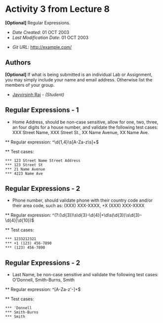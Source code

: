 <!--- The following README.md sample file was adapted from https://gist.github.com/PurpleBooth/109311bb0361f32d87a2#file-readme-template-md by Gabriella Mosquera for academic use ---> 
<!--- You may delete any comments in this sample README.md file. If needing to use as a .txt file then simply delete all comments, edit as needed, and save as a README.txt file --->

# Activity 3 from Lecture 8

**[Optional]** Regular Expressions.

* *Date Created*: 01 OCT 2003
* *Last Modification Date*: 01 OCT 2003
<!-- * *Lab URL*: <http://example.com/> -->
* *Git URL*: <http://example.com/>

## Authors

**[Optional]** If what is being submitted is an individual Lab or Assignment, you may simply include your name and email address. Otherwise list the members of your group.

* [Jayvirsinh Raj](jayvir@dal.ca) - *(Student)*

## Regular Expressions - 1
* Home Address, should be non-case sensitive, allow for one, two, three, an four digits for a house number, and validate the following test cases: XXX Street Name, XXX Street St., XX Name Avenue, XX Name Ave.

** Regular expression:  ^\d{1,4}\s[A-Za-z\s]+$

** Test cases:

    *** 123 Street Name Street Address
    *** 123 Street St
    *** 21 Name Avenue
    *** 4223 Name Ave

## Regular Expressions - 2
* Phone number, should validate phone with their country code and/or their area code, such as: (XXX) XXX-XXXX, +X (XXX) XXX-XXXX

** Regular expression:  ^(?:\(\d{3}\)\s\d{3}-\d{4}|\+\d\s\(\d{3}\)\s\d{3}-\d{4}|\d{10})$

** Test cases:

    *** 1233212321
    *** +1 (123) 456-7890
    *** (123) 456-7890

## Regular Expressions - 2
* Last Name, be non-case sensitive and validate the following test cases: O'Donnell, Smith-Burns, Smith

** Regular expression:  ^[A-Za-z'-]+$

** Test cases: 

    *** 'Donnell
    *** Smith-Burns
    *** Smith